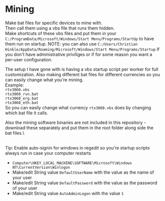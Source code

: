 # Mining
Make bat files for specific devices to mine with.\
Then call them using a vbs file that runs them hidden.\
Make shortcuts of these vbs files and put them in your `C:/ProgramData/Microsoft/Windows/Start Menu/Programs/StartUp` to have them run on startup. NOTE: you can also use `C:/Users/Christian Hinkle/AppData/Roaming/Microsoft/Windows/Start Menu/Programs/Startup` if you don't have administrative priviliges or if for some reason you want a per-user configuration.

The setup I have gone with is having a vbs startup script per worker for full customization. Also making different bat files for different currencies so you can easily change what you're mining.\
Example:\
`rtx3060.vbs`\
`rtx3060_rvn.bat`\
`rtx3060_erg.bat`\
`rtx3060_eth.bat`\
So you can easily change what currency `rtx3060.vbs` does by changing which bat file it calls.

Also the mining software binaries are not included in this repository - download these separately and put them in the root folder along side the bat files.\

\
Tip: Enable auto-signin for windows in regedit so you're startup scripts always run in case your computer restarts
- `Computer\HKEY_LOCAL_MACHINE\SOFTWARE\Microsoft\Windows NT\CurrentVersion\Winlogon`
- Make/edit String value `DefaultUserName` with the value as the name of your user
- Make/edit String value `DefaultPassword` with the value as the password of your user
- Make/edit String value `AutoAdminLogon` with the value `1`
